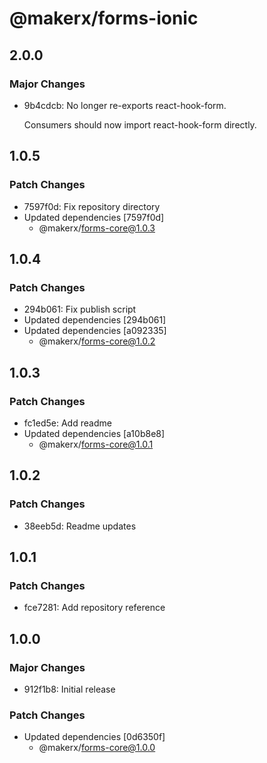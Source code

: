 # @makerx/forms-ionic

## 2.0.0

### Major Changes

- 9b4cdcb: No longer re-exports react-hook-form.

  Consumers should now import react-hook-form directly.

## 1.0.5

### Patch Changes

- 7597f0d: Fix repository directory
- Updated dependencies [7597f0d]
  - @makerx/forms-core@1.0.3

## 1.0.4

### Patch Changes

- 294b061: Fix publish script
- Updated dependencies [294b061]
- Updated dependencies [a092335]
  - @makerx/forms-core@1.0.2

## 1.0.3

### Patch Changes

- fc1ed5e: Add readme
- Updated dependencies [a10b8e8]
  - @makerx/forms-core@1.0.1

## 1.0.2

### Patch Changes

- 38eeb5d: Readme updates

## 1.0.1

### Patch Changes

- fce7281: Add repository reference

## 1.0.0

### Major Changes

- 912f1b8: Initial release

### Patch Changes

- Updated dependencies [0d6350f]
  - @makerx/forms-core@1.0.0
